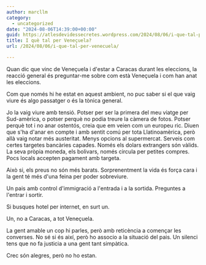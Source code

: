 ```yaml
---
author: marcllm
category:
  - uncategorized
date: "2024-08-06T14:39:00+00:00"
guid: https://atlesdevidessecretes.wordpress.com/2024/08/06/i-que-tal-per-venecuela/
title: I què tal per Veneçuela?
url: /2024/08/06/i-que-tal-per-venecuela/

---
```

Quan dic que vinc de Veneçuela i d'estar a Caracas durant les eleccions, la reacció general és preguntar-me sobre com està Veneçuela i com han anat les eleccions.



Com que només hi he estat en aquest ambient, no puc saber si el que vaig viure és algo passatger o és la tònica general.



Jo la vaig viure amb tensió. Potser per ser la primera del meu viatge per Sud-amèrica, o potser perquè no podia treure la càmera de fotos. Potser perquè tot i no anar ostentós, creia que em veien com un europeu ric. Diuen que s'ha d'anar en compte i amb sentit comú per tota Llatinoamèrica, però allà vaig notar més austeritat. Menys opcions al supermercat. Serveis com certes targetes bancàries capades. Només els dolars extrangers són vàlids. La seva pròpia moneda, els bolivars, només circula per petites compres. Pocs locals accepten pagament amb targeta.

Això si, els preus no són més barats. Sorprenentment la vida és força cara i la gent té més d'una feina per poder sobreviure.

Un pais amb control d'immigració a l'entrada i a la sortida. Preguntes a l'entrar i sortir.

Si busques hotel per internet, en surt un.

Un, no a Caracas, a tot Veneçuela.



La gent amable un cop hi parles, però amb reticència a començar les converses. No sé si és així, però ho associo a la situació del pais. Un silenci tens que no fa justicia a una gent tant simpàtica.

Crec són alegres, però no ho estan.
